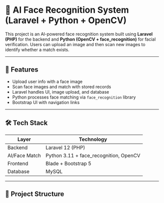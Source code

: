 # 🧠 AI Face Recognition System (Laravel + Python + OpenCV)

This project is an AI-powered face recognition system built using **Laravel (PHP)** for the backend and **Python (OpenCV + face_recognition)** for facial verification. Users can upload an image and then scan new images to identify whether a match exists.

---

## 🚀 Features

- Upload user info with a face image
- Scan face images and match with stored records
- Laravel handles UI, image upload, and database
- Python processes face matching via `face_recognition` library
- Bootstrap UI with navigation links

---

## 🛠 Tech Stack

| Layer         | Technology                      |
|---------------|----------------------------------|
| Backend       | Laravel 12 (PHP)                |
| AI/Face Match | Python 3.11 + face_recognition, OpenCV |
| Frontend      | Blade + Bootstrap 5             |
| Database      | MySQL                           |

---

## 📂 Project Structure

